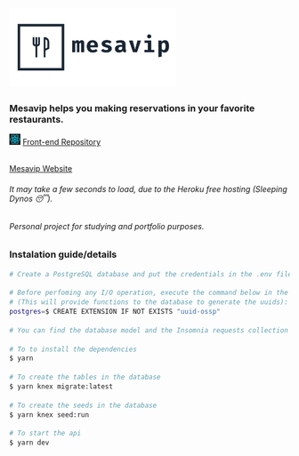 <h1>
  <img alt="Mesavip" title="Mesavip" src=".github/logo.png" width="300px" />
</h1>

### Mesavip helps you making reservations in your favorite restaurants.

<div>
  <img src=".github/icons/react.svg" alt="react" width="20px">
  <a href="https://github.com/danielmarques12/mesavip-web">Front-end Repository</a>
  
</div>
<br>

[Mesavip Website](https://mesavip-web.herokuapp.com/)
###### It may take a few seconds to load, due to the Heroku free hosting (Sleeping Dynos 😴).

###### Personal project for studying and portfolio purposes.

### Instalation guide/details

```bash
# Create a PostgreSQL database and put the credentials in the .env file.

# Before perfoming any I/O operation, execute the command below in the database.
# (This will provide functions to the database to generate the uuids):
postgres=$ CREATE EXTENSION IF NOT EXISTS "uuid-ossp"

# You can find the database model and the Insomnia requests collection inside the .github folder.

# To to install the dependencies
$ yarn

# To create the tables in the database
$ yarn knex migrate:latest

# To create the seeds in the database
$ yarn knex seed:run

# To start the api
$ yarn dev
```
